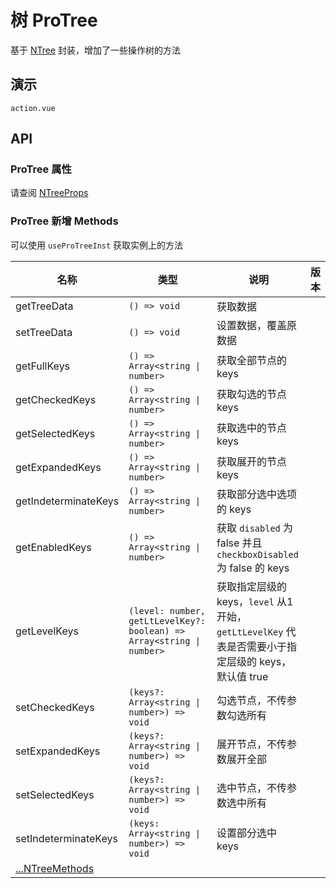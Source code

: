 # 树 ProTree
基于 [NTree](https://www.naiveui.com/zh-CN/os-theme/components/tree) 封装，增加了一些操作树的方法
## 演示

```demo
action.vue
```

## API

### ProTree 属性
请查阅 [NTreeProps](https://www.naiveui.com/zh-CN/os-theme/components/tree#Tree-Props)

### ProTree 新增 Methods
可以使用 `useProTreeInst` 获取实例上的方法

| 名称 | 类型 | 说明 | 版本 |
| --- | --- | --- | --- |
| getTreeData | `() => void` | 获取数据 |  |
| setTreeData | `() => void` | 设置数据，覆盖原数据 |  |
| getFullKeys | `() => Array<string \| number>` | 获取全部节点的 keys | |
| getCheckedKeys | `() => Array<string \| number>` | 获取勾选的节点 keys | |
| getSelectedKeys | `() => Array<string \| number>` | 获取选中的节点 keys | |
| getExpandedKeys | `() => Array<string \| number>` | 获取展开的节点 keys | |
| getIndeterminateKeys | `() => Array<string \| number>` | 获取部分选中选项的 keys | |
| getEnabledKeys | `() => Array<string \| number>` | 获取 `disabled` 为 false 并且 `checkboxDisabled` 为 false 的 keys | |
| getLevelKeys | `(level: number, getLtLevelKey?: boolean) => Array<string \| number>` | 获取指定层级的 keys，`level` 从1开始，`getLtLevelKey` 代表是否需要小于指定层级的 keys，默认值 true | |
| setCheckedKeys | `(keys?: Array<string \| number>) => void` | 勾选节点，不传参数勾选所有 | |
| setExpandedKeys | `(keys?: Array<string \| number>) => void` | 展开节点，不传参数展开全部 | |
| setSelectedKeys | `(keys?: Array<string \| number>) => void` | 选中节点，不传参数选中所有 | |
| setIndeterminateKeys | `(keys: Array<string \| number>) => void` | 设置部分选中 keys | |
| [...NTreeMethods](https://www.naiveui.com/zh-CN/os-theme/components/tree#Tree-Methods) | | | |
